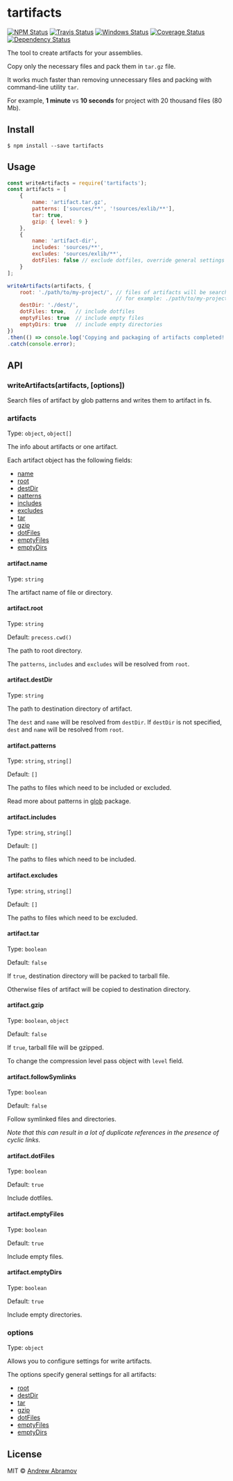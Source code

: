 tartifacts
==========

[![NPM Status][npm-img]][npm]
[![Travis Status][test-img]][travis]
[![Windows Status][appveyor-img]][appveyor]
[![Coverage Status][coverage-img]][coveralls]
[![Dependency Status][david-img]][david]

[npm]:          https://www.npmjs.org/package/tartifacts
[npm-img]:      https://img.shields.io/npm/v/tartifacts.svg

[travis]:       https://travis-ci.org/blond/tartifacts
[test-img]:     https://img.shields.io/travis/blond/tartifacts/master.svg?label=tests

[appveyor]:     https://ci.appveyor.com/project/blond/tartifacts
[appveyor-img]: https://img.shields.io/appveyor/ci/blond/tartifacts/master.svg?label=windows

[coveralls]:    https://coveralls.io/r/blond/tartifacts
[coverage-img]: https://img.shields.io/coveralls/blond/tartifacts/master.svg

[david]:        https://david-dm.org/blond/tartifacts
[david-img]:    https://img.shields.io/david/blond/tartifacts/master.svg


The tool to create artifacts for your assemblies.

Copy only the necessary files and pack them in `tar.gz` file.

It works much faster than removing unnecessary files and packing with command-line utility `tar`.

For example, **1 minute** vs **10 seconds** for project with 20 thousand files (80 Mb).

Install
-------

```
$ npm install --save tartifacts
```

Usage
-----

```js
const writeArtifacts = require('tartifacts');
const artifacts = [
    {
        name: 'artifact.tar.gz',
        patterns: ['sources/**', '!sources/exlib/**'],
        tar: true,
        gzip: { level: 9 }
    },
    {
        name: 'artifact-dir',
        includes: 'sources/**',
        excludes: 'sources/exlib/**',
        dotFiles: false // exclude dotfiles, override general settings
    }
];

writeArtifacts(artifacts, {
    root: './path/to/my-project/', // files of artifacts will be searched from root by artifact patterns,
                                   // for example: ./path/to/my-project/sources/**
    destDir: './dest/',
    dotFiles: true,   // include dotfiles
    emptyFiles: true  // include empty files
    emptyDirs: true   // include empty directories
})
.then(() => console.log('Copying and packaging of artifacts completed!'))
.catch(console.error);
```

API
---

### writeArtifacts(artifacts, [options])

Search files of artifact by glob patterns and writes them to artifact in fs.

### artifacts

Type: `object`, `object[]`

The info about artifacts or one artifact.

Each artifact object has the following fields:

* [name](#artifactname)
* [root](#artifactroot)
* [destDir](#artifactdestdir)
* [patterns](#artifactpatterns)
* [includes](#artifactincludes)
* [excludes](#artifactexcludes)
* [tar](#artifacttar)
* [gzip](#artifactgzip)
* [dotFiles](#artifactdotfiles)
* [emptyFiles](#artifactemptyfiles)
* [emptyDirs](#artifactemptydirs)

#### artifact.name

Type: `string`

The artifact name of file or directory.

#### artifact.root

Type: `string`

Default: `precess.cwd()`

The path to root directory.

The `patterns`, `includes` and `excludes` will be resolved from `root`.

#### artifact.destDir

Type: `string`

The path to destination directory of artifact.

The `dest` and `name` will be resolved from `destDir`. If `destDir` is not specified, `dest` and `name` will be resolved from `root`.

#### artifact.patterns

Type: `string`, `string[]`

Default: `[]`

The paths to files which need to be included or excluded.

Read more about patterns in [glob](https://github.com/isaacs/node-glob#glob-primer) package.

#### artifact.includes

Type: `string`, `string[]`

Default: `[]`

The paths to files which need to be included.

#### artifact.excludes

Type: `string`, `string[]`

Default: `[]`

The paths to files which need to be excluded.

#### artifact.tar

Type: `boolean`

Default: `false`

If `true`, destination directory will be packed to tarball file.

Otherwise files of artifact will be copied to destination directory.

#### artifact.gzip

Type: `boolean`, `object`

Default: `false`

If `true`, tarball file will be gzipped.

To change the compression level pass object with `level` field.

#### artifact.followSymlinks

Type: `boolean`

Default: `false`

Follow symlinked files and directories.

*Note that this can result in a lot of duplicate references in the presence of cyclic links.*

#### artifact.dotFiles

Type: `boolean`

Default: `true`

Include dotfiles.

#### artifact.emptyFiles

Type: `boolean`

Default: `true`

Include empty files.

#### artifact.emptyDirs

Type: `boolean`

Default: `true`

Include empty directories.

### options

Type: `object`

Allows you to configure settings for write artifacts.

The options specify general settings for all artifacts:

 * [root](#artifactroot)
 * [destDir](#artifactdestdir)
 * [tar](#artifacttar)
 * [gzip](#artifactgzip)
 * [dotFiles](#artifactdotfiles)
 * [emptyFiles](#artifactemptyfiles)
 * [emptyDirs](#artifactemptydirs)

License
-------

MIT © [Andrew Abramov](https://github.com/blond)
